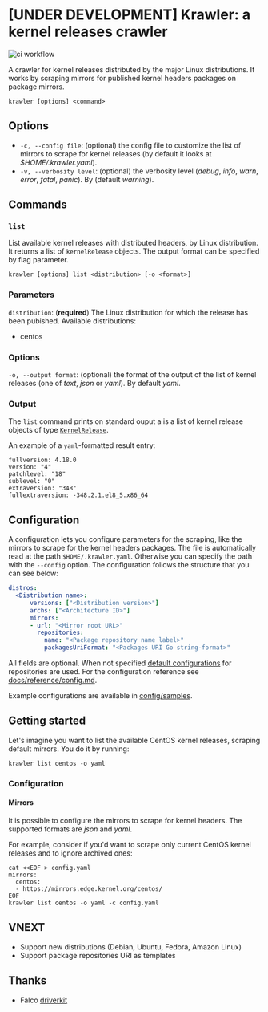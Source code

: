 # [UNDER DEVELOPMENT] Krawler: a kernel releases crawler

![ci workflow](https://github.com/maxgio92/krawler/actions/workflows/ci.yaml/badge.svg)

A crawler for kernel releases distributed by the major Linux distributions.
It works by scraping mirrors for published kernel headers packages on package mirrors.

```
krawler [options] <command>
```

## Options
- `-c, --config file`: (optional) the config file to customize the list of mirrors to scrape for kernel releases (by default it looks at *$HOME/.krawler.yaml*).
- `-v, --verbosity level`: (optional) the verbosity level (*debug*, *info*, *warn*, *error*, *fatal*, *panic*). By (default *warning*).

## Commands

### `list`

List available kernel releases with distributed headers, by Linux distribution.
It returns a list of `kernelRelease` objects. The output format can be specified by flag parameter.

```
krawler [options] list <distribution> [-o <format>] 
```

### Parameters
`distribution`: (**required**) The Linux distribution for which the release has been pubished.
Available distributions:

- centos

### Options
`-o, --output format`: (optional) the format of the output of the list of kernel releases (one of *text*, *json* or *yaml*). By default *yaml*.

### Output

The `list` command prints on standard ouput a is a list of kernel release objects of type [`KernelRelease`](https://github.com/falcosecurity/driverkit/blob/master/pkg/kernelrelease/kernelrelease.go#L13).

An example of a `yaml`-formatted result entry:

```
fullversion: 4.18.0
version: "4"
patchlevel: "18"
sublevel: "0"
extraversion: "348"
fullextraversion: -348.2.1.el8_5.x86_64
```

## Configuration

A configuration lets you configure parameters for the scraping, like the mirrors to scrape for the kernel headers packages. The file is automatically read at the path `$HOME/.krawler.yaml`. Otherwise you can specify the path with the `--config` option.
The configuration follows the structure that you can see below:

```yaml
distros:
  <Distribution name>:
      versions: ["<Distribution version>"]
      archs: ["<Architecture ID>"]
      mirrors:
      - url: "<Mirror root URL>"
        repositories:
          name: "<Package repository name label>"
          packagesUriFormat: "<Packages URI Go string-format>"
```

All fields are optional. When not specified [default configurations](./pkg/scrape/defaults.go) for repositories are used. For the configuration reference see [docs/reference/config.md](docs/reference/CONFIG.md).

Example configurations are available in [config/samples](./config/samples).

## Getting started

Let's imagine you want to list the available CentOS kernel releases, scraping default mirrors. You do it by running:

```
krawler list centos -o yaml
```

### Configuration

#### Mirrors

It is possible to configure the mirrors to scrape for kernel headers.
The supported formats are *json* and *yaml*.

For example, consider if you'd want to scrape only current CentOS kernel releases and to ignore archived ones:

```
cat <<EOF > config.yaml
mirrors:
  centos:
  - https://mirrors.edge.kernel.org/centos/
EOF
krawler list centos -o yaml -c config.yaml
```

## VNEXT

- Support new distributions (Debian, Ubuntu, Fedora, Amazon Linux)
- Support package repositories URI as templates

## Thanks

- Falco [driverkit](https://github.com/falcosecurity/driverkit)

